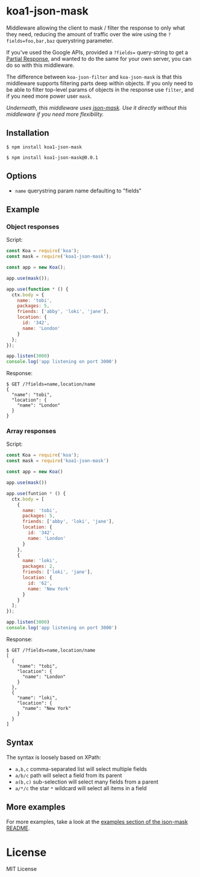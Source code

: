 # koa1-json-mask

Middleware allowing the client to mask / filter the response to only what they need,
reducing the amount of traffic over the wire using the `?fields=foo,bar,baz`
querystring parameter.

If you've used the Google APIs, provided a `?fields=` query-string to get a
[Partial Response](https://developers.google.com/+/api/#partial-responses),
and wanted to do the same for your own server, you can do so with this
middleware.

The difference between `koa-json-filter` and `koa-json-mask` is that this middleware
supports filtering parts deep within objects. If you only need to be able to
filter top-level params of objects in the response use `filter`, and if you need
more power user `mask`.

_Underneath, this middleware uses [json-mask](https://github.com/nemtsov/json-mask).
Use it directly without this middleware if you need more flexibility._

## Installation

```
$ npm install koa1-json-mask
```

```
$ npm install koa1-json-mask@0.0.1
```

## Options

* `name` querystring param name defaulting to "fields"

## Example

### Object responses

Script:

```js
const Koa = require('koa');
const mask = require('koa1-json-mask');

const app = new Koa();

app.use(mask());

app.use(function * () {
  ctx.body = {
    name: 'tobi',
    packages: 5,
    friends: ['abby', 'loki', 'jane'],
    location: {
      id: '342',
      name: 'London'
    }
  };
});

app.listen(3000)
console.log('app listening on port 3000')
```

Response:

```
$ GET /?fields=name,location/name
{
  "name": "tobi",
  "location": {
    "name": "London"
  }
}
```

### Array responses

Script:

```js
const Koa = require('koa');
const mask = require('koa1-json-mask')

const app = new Koa()

app.use(mask())

app.use(funtion * () {
  ctx.body = [
    {
      name: 'tobi',
      packages: 5,
      friends: ['abby', 'loki', 'jane'],
      location: {
        id: '342',
        name: 'London'
      }
    },
    {
      name: 'loki',
      packages: 2,
      friends: ['loki', 'jane'],
      location: {
        id: '62',
        name: 'New York'
      }
    }
  ];
});

app.listen(3000)
console.log('app listening on port 3000')
```

Response:

```
$ GET /?fields=name,location/name
[
  {
    "name": "tobi",
    "location": {
      "name": "London"
    }
  },
  {
    "name": "loki",
    "location": {
      "name": "New York"
    }
  }
]
```

## Syntax

The syntax is loosely based on XPath:

* `a,b,c` comma-separated list will select multiple fields
* `a/b/c` path will select a field from its parent
* `a(b,c)` sub-selection will select many fields from a parent
* `a/*/c` the star `*` wildcard will select all items in a field

## More examples

For more examples, take a look at the
[examples section of the json-mask README](https://github.com/nemtsov/json-mask/#examples).

# License

MIT License
